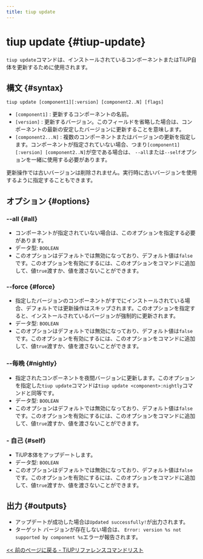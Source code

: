 ```yaml
---
title: tiup update
---
```


# tiup update {#tiup-update}

`tiup update`コマンドは、インストールされているコンポーネントまたはTiUP自体を更新するために使用されます。

## 構文 {#syntax}

```shell
tiup update [component1][:version] [component2..N] [flags]
```

-   `[component1]` : 更新するコンポーネントの名前。
-   `[version]` : 更新するバージョン。このフィールドを省略した場合は、コンポーネントの最新の安定したバージョンに更新することを意味します。
-   `[component2...N]` : 複数のコンポーネントまたはバージョンの更新を指定します。コンポーネントが指定されていない場合、つまり`[component1][:version] [component2..N]`が空である場合は、 `--all`または`--self`オプションを一緒に使用する必要があります。

更新操作では古いバージョンは削除されません。実行時に古いバージョンを使用するように指定することもできます。

## オプション {#options}

### &#x20;--all {#all}

-   コンポーネントが指定されていない場合は、このオプションを指定する必要があります。
-   データ型: `BOOLEAN`
-   このオプションはデフォルトでは無効になっており、デフォルト値は`false`です。このオプションを有効にするには、このオプションをコマンドに追加して、値`true`渡すか、値を渡さないことができます。

### &#x20;--force {#force}

-   指定したバージョンのコンポーネントがすでにインストールされている場合、デフォルトでは更新操作はスキップされます。このオプションを指定すると、インストールされているバージョンが強制的に更新されます。
-   データ型: `BOOLEAN`
-   このオプションはデフォルトでは無効になっており、デフォルト値は`false`です。このオプションを有効にするには、このオプションをコマンドに追加して、値`true`渡すか、値を渡さないことができます。

### --毎晩 {#nightly}

-   指定されたコンポーネントを夜間バージョンに更新します。このオプションを指定した`tiup update`コマンドは`tiup update <component>:nightly`コマンドと同等です。
-   データ型: `BOOLEAN`
-   このオプションはデフォルトでは無効になっており、デフォルト値は`false`です。このオプションを有効にするには、このオプションをコマンドに追加して、値`true`渡すか、値を渡さないことができます。

### - 自己 {#self}

-   TiUP本体をアップデートします。
-   データ型: `BOOLEAN`
-   このオプションはデフォルトでは無効になっており、デフォルト値は`false`です。このオプションを有効にするには、このオプションをコマンドに追加して、値`true`渡すか、値を渡さないことができます。

## 出力 {#outputs}

-   アップデートが成功した場合は`Updated successfully!`が出力されます。
-   ターゲット バージョンが存在しない場合は、 `Error: version %s not supported by component %s`エラーが報告されます。

[<a href="/tiup/tiup-reference.md#command-list">&lt;&lt; 前のページに戻る - TiUPリファレンスコマンドリスト</a>](/tiup/tiup-reference.md#command-list)

